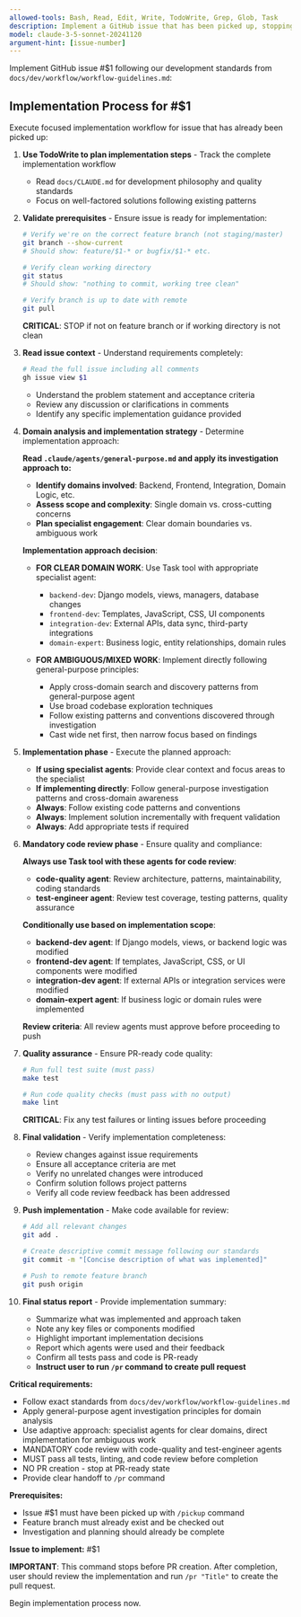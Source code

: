 ```yaml
---
allowed-tools: Bash, Read, Edit, Write, TodoWrite, Grep, Glob, Task
description: Implement a GitHub issue that has been picked up, stopping at PR-ready state
model: claude-3-5-sonnet-20241120
argument-hint: [issue-number]
---
```


Implement GitHub issue #$1 following our development standards from `docs/dev/workflow/workflow-guidelines.md`:

## Implementation Process for #$1

Execute focused implementation workflow for issue that has already been picked up:

1. **Use TodoWrite to plan implementation steps** - Track the complete implementation workflow
   - Read `docs/CLAUDE.md` for development philosophy and quality standards
   - Focus on well-factored solutions following existing patterns

2. **Validate prerequisites** - Ensure issue is ready for implementation:
   ```bash
   # Verify we're on the correct feature branch (not staging/master)
   git branch --show-current
   # Should show: feature/$1-* or bugfix/$1-* etc.

   # Verify clean working directory
   git status
   # Should show: "nothing to commit, working tree clean"

   # Verify branch is up to date with remote
   git pull
   ```
   **CRITICAL**: STOP if not on feature branch or if working directory is not clean

3. **Read issue context** - Understand requirements completely:
   ```bash
   # Read the full issue including all comments
   gh issue view $1
   ```
   - Understand the problem statement and acceptance criteria
   - Review any discussion or clarifications in comments
   - Identify any specific implementation guidance provided

4. **Domain analysis and implementation strategy** - Determine implementation approach:

   **Read `.claude/agents/general-purpose.md` and apply its investigation approach to:**
   - **Identify domains involved**: Backend, Frontend, Integration, Domain Logic, etc.
   - **Assess scope and complexity**: Single domain vs. cross-cutting concerns
   - **Plan specialist engagement**: Clear domain boundaries vs. ambiguous work

   **Implementation approach decision**:
   - **FOR CLEAR DOMAIN WORK**: Use Task tool with appropriate specialist agent:
     - `backend-dev`: Django models, views, managers, database changes
     - `frontend-dev`: Templates, JavaScript, CSS, UI components
     - `integration-dev`: External APIs, data sync, third-party integrations
     - `domain-expert`: Business logic, entity relationships, domain rules

   - **FOR AMBIGUOUS/MIXED WORK**: Implement directly following general-purpose principles:
     - Apply cross-domain search and discovery patterns from general-purpose agent
     - Use broad codebase exploration techniques
     - Follow existing patterns and conventions discovered through investigation
     - Cast wide net first, then narrow focus based on findings

5. **Implementation phase** - Execute the planned approach:
   - **If using specialist agents**: Provide clear context and focus areas to the specialist
   - **If implementing directly**: Follow general-purpose investigation patterns and cross-domain awareness
   - **Always**: Follow existing code patterns and conventions
   - **Always**: Implement solution incrementally with frequent validation
   - **Always**: Add appropriate tests if required

6. **Mandatory code review phase** - Ensure quality and compliance:

   **Always use Task tool with these agents for code review**:
   - **code-quality agent**: Review architecture, patterns, maintainability, coding standards
   - **test-engineer agent**: Review test coverage, testing patterns, quality assurance

   **Conditionally use based on implementation scope**:
   - **backend-dev agent**: If Django models, views, or backend logic was modified
   - **frontend-dev agent**: If templates, JavaScript, CSS, or UI components were modified
   - **integration-dev agent**: If external APIs or integration services were modified
   - **domain-expert agent**: If business logic or domain rules were implemented

   **Review criteria**: All review agents must approve before proceeding to push

7. **Quality assurance** - Ensure PR-ready code quality:
   ```bash
   # Run full test suite (must pass)
   make test

   # Run code quality checks (must pass with no output)
   make lint
   ```
   **CRITICAL**: Fix any test failures or linting issues before proceeding

8. **Final validation** - Verify implementation completeness:
   - Review changes against issue requirements
   - Ensure all acceptance criteria are met
   - Verify no unrelated changes were introduced
   - Confirm solution follows project patterns
   - Verify all code review feedback has been addressed

9. **Push implementation** - Make code available for review:
   ```bash
   # Add all relevant changes
   git add .

   # Create descriptive commit message following our standards
   git commit -m "[Concise description of what was implemented]"

   # Push to remote feature branch
   git push origin
   ```

10. **Final status report** - Provide implementation summary:
    - Summarize what was implemented and approach taken
    - Note any key files or components modified
    - Highlight important implementation decisions
    - Report which agents were used and their feedback
    - Confirm all tests pass and code is PR-ready
    - **Instruct user to run `/pr` command to create pull request**

**Critical requirements:**
- Follow exact standards from `docs/dev/workflow/workflow-guidelines.md`
- Apply general-purpose agent investigation principles for domain analysis
- Use adaptive approach: specialist agents for clear domains, direct implementation for ambiguous work
- MANDATORY code review with code-quality and test-engineer agents
- MUST pass all tests, linting, and code review before completion
- NO PR creation - stop at PR-ready state
- Provide clear handoff to `/pr` command

**Prerequisites:**
- Issue #$1 must have been picked up with `/pickup` command
- Feature branch must already exist and be checked out
- Investigation and planning should already be complete

**Issue to implement:** #$1

**IMPORTANT**: This command stops before PR creation. After completion, user should review the implementation and run `/pr "Title"` to create the pull request.

Begin implementation process now.